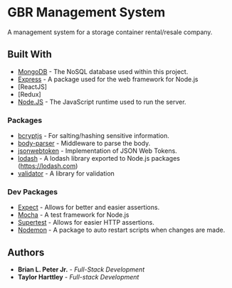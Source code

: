 # GBR Management System

A management system for a storage container rental/resale company.

## Built With

* [MongoDB](https://www.mongodb.com/) - The NoSQL database used within this project.
* [Express](http://expressjs.com/) - A package used for the web framework for Node.js
* [ReactJS]
* [Redux]
* [Node.JS](http://php.net/) - The JavaScript runtime used to run the server.

### Packages

* [bcryptjs](https://www.npmjs.com/package/bcryptjs) - For salting/hashing sensitive information.
* [body-parser](https://www.npmjs.com/package/body-parser) - Middleware to parse the body.
* [jsonwebtoken](https://www.npmjs.com/package/jsonwebtoken) - Implementation of JSON Web Tokens.
* [lodash](https://www.npmjs.com/package/lodash) - A lodash library exported to Node.js packages (https://lodash.com)
* [validator](https://www.npmjs.com/package/validator) - A library for validation

### Dev Packages

* [Expect](https://www.npmjs.com/package/expect) - Allows for better and easier assertions.
* [Mocha](https://www.npmjs.com/package/mocha) - A test framework for Node.js
* [Supertest](https://www.npmjs.com/package/supertest) - Allows for easier HTTP assertions.
* [Nodemon](https://www.npmjs.com/package/nodemon) - A package to auto restart scripts when changes are made.

## Authors

* **Brian L. Peter Jr.** - _Full-Stack Development_
* **Taylor Harttley** - _Full-stack Development_
